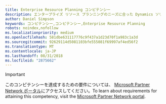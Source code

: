 ```yaml
---
title: Enterprise Resource Planning コンピテンシー
description: エンタープライズ リソース プランニングのニーズに合った Dynamics ソリューションを開発および展開する点で組織の能力を生かすことにより、Microsoft パートナーとなりましょう。
author: Daniel Simpson
keywords: コンピテンシー,コンピテンシー,Enterprise Resource Planning
robots: noindex,nofollow
ms.localizationpriority: medium
ms.openlocfilehash: 581dbe631117776c9f437a1d23d70f1a983c1a3d
ms.sourcegitcommit: 92629114d5081103bfe555081f69997af4ed56f2
ms.translationtype: MT
ms.contentlocale: ja-JP
ms.lasthandoff: 08/31/2018
ms.locfileid: "2875662"
---
```

>[!IMPORTANT]
><span data-ttu-id="9aa1e-104">このコンピテンシーを達成するための要件については、 [Microsoft Partner Network ポータル](https://partner.microsoft.com/membership/competencies)にアクセスしてください。</span><span class="sxs-lookup"><span data-stu-id="9aa1e-104">To learn about requirements for attaining this competency, visit the [Microsoft Partner Network portal](https://partner.microsoft.com/membership/competencies).</span></span>

<!--
#Enterprise Resource Planning 
Become a Microsoft partner by proving your organization’s caliber in developing and deploying Dynamics solutions for enterprise resource planning needs.

##ERP Reseller option
The Enterprise Resource Planning (ERP) Reseller option is ideal for partners who want to prove their capability by meeting revenue thresholds. Complete all the steps within the option to attain the Enterprise Resource Planning competency.

###Gold

Your organization must meet the performance thresholds.

    - **Developed Markets**
    -   Partner must have earned a total annual gross license revenue of US$175,000
  
    - **Developing Markets**
        - Partner must have earned  a total annual gross license revenue of US$75,000 

        - Meet Revenue Requirements for Microsoft Dynamics AX on Premise & Dynamics AX online; Dynamics GP, Dynamics SL, Dynamics NAV and/or Dynamics 365 Plan or Unified Operations Plan.  
-->



